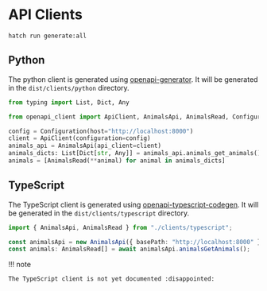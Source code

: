 # API Clients

```shell
hatch run generate:all
```

## Python

The python client is generated using [openapi-generator](https://openapi-generator.tech/). It will be
generated in the `dist/clients/python` directory.

```python
from typing import List, Dict, Any

from openapi_client import ApiClient, AnimalsApi, AnimalsRead, Configuration

config = Configuration(host="http://localhost:8000")
client = ApiClient(configuration=config)
animals_api = AnimalsApi(api_client=client)
animals_dicts: List[Dict[str, Any]] = animals_api.animals_get_animals()
animals = [AnimalsRead(**animal) for animal in animals_dicts]
```

## TypeScript

The TypeScript client is generated
using [openapi-typescript-codegen](https://github.com/ferdikoomen/openapi-typescript-codegen). It will be
generated in the `dist/clients/typescript` directory.

```typescript
import { AnimalsApi, AnimalsRead } from "./clients/typescript";

const animalsApi = new AnimalsApi({ basePath: "http://localhost:8000" });
const animals: AnimalsRead[] = await animalsApi.animalsGetAnimals();
```

!!! note

    The TypeScript client is not yet documented :disappointed:
